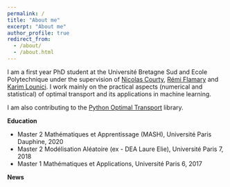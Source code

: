 ```yaml
---
permalink: /
title: "About me"
excerpt: "About me"
author_profile: true
redirect_from: 
  - /about/
  - /about.html
---
```


I am a first year PhD student at the Université Bretagne Sud and Ecole Polytechnique under the supervision of [Nicolas Courty](https://people.irisa.fr/Nicolas.Courty/), [Rémi Flamary](https://remi.flamary.com/index.html) and [Karim Lounici](http://www.cmapx.polytechnique.fr/~karim.lounici/). I work mainly on the practical aspects (numerical and statistical) of optimal transport and its applications in machine learning.

I am also contributing to the [Python Optimal Transport](https://pythonot.github.io/index.html) library.

**Education**

* Master 2 Mathématiques et Apprentissage (MASH), Université Paris Dauphine, 2020
* Master 2 Modélisation Aléatoire (ex - DEA Laure Elie), Université Paris 7, 2018
* Master 1 Mathématiques et Applications, Université Paris 6, 2017

**News**